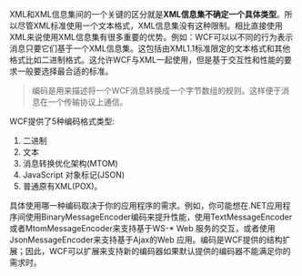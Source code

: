 ﻿XML和XML信息集间的一个关键的区分就是**XML信息集不确定一个具体类型**。所以尽管XML标准使用一个文本格式，XML信息集没有这种限制。相比直接使用XML来说使用XML信息集有很多重要的优势。例如：WCF可以以不同的行为表示消息只要它们基于一个XML信息集。这包括由XML1.1标准限定的文本格式和其他格式比如二进制格式。这允许WCF与XML一起使用，但是基于交互性和性能的要求一般要选择最合适的标准。

 
>  编码是用来描述将一个WCF消息转换成一个字节数组的规则。这样便于消息在一个传输协议上通信。

WCF提供了5种编码格式类型:   
1. 二进制  
2. 文本  
3. 消息转换优化架构(MTOM)  
4. JavaScript 对象标记(JSON)  
5. 普通原有XML(POX)。
  
 具体使用哪一种编码取决于你的应用程序的需求。例如，你可能想在.NET应用程序间使用BinaryMessageEncoder编码来提升性能，使用TextMessageEncoder或者MtomMessageEncoder来支持基于WS-* Web 服务的交互，或者使用JsonMessageEncoder来支持基于Ajax的Web 应用。编码是WCF提供的结构扩展；因此，WCF可以扩展来支持新的编码器如果默认提供的编码器不能满足你的需求时。
